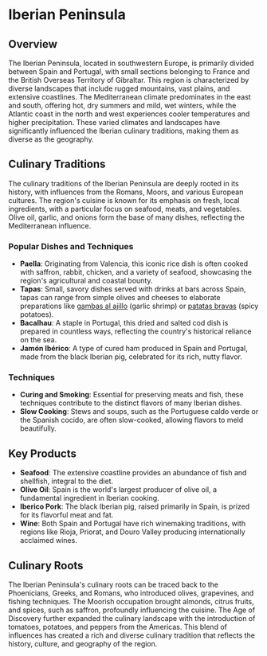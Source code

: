 # Iberian Peninsula

## Overview

The Iberian Peninsula, located in southwestern Europe, is primarily divided between Spain and Portugal, with small sections belonging to France and the British Overseas Territory of Gibraltar. This region is characterized by diverse landscapes that include rugged mountains, vast plains, and extensive coastlines. The Mediterranean climate predominates in the east and south, offering hot, dry summers and mild, wet winters, while the Atlantic coast in the north and west experiences cooler temperatures and higher precipitation. These varied climates and landscapes have significantly influenced the Iberian culinary traditions, making them as diverse as the geography.

## Culinary Traditions

The culinary traditions of the Iberian Peninsula are deeply rooted in its history, with influences from the Romans, Moors, and various European cultures. The region's cuisine is known for its emphasis on fresh, local ingredients, with a particular focus on seafood, meats, and vegetables. Olive oil, garlic, and onions form the base of many dishes, reflecting the Mediterranean influence.

### Popular Dishes and Techniques

- **Paella**: Originating from Valencia, this iconic rice dish is often cooked with saffron, rabbit, chicken, and a variety of seafood, showcasing the region's agricultural and coastal bounty.
- **Tapas**: Small, savory dishes served with drinks at bars across Spain, tapas can range from simple olives and cheeses to elaborate preparations like [gambas al ajillo](/page/recipe/gambas-al-ajillo-1709153443164) (garlic shrimp) or [patatas bravas](/page/recipe/patatas-bravas-1709153460977) (spicy potatoes).
- **Bacalhau**: A staple in Portugal, this dried and salted cod dish is prepared in countless ways, reflecting the country's historical reliance on the sea.
- **Jamón Ibérico**: A type of cured ham produced in Spain and Portugal, made from the black Iberian pig, celebrated for its rich, nutty flavor.

### Techniques

- **Curing and Smoking**: Essential for preserving meats and fish, these techniques contribute to the distinct flavors of many Iberian dishes.
- **Slow Cooking**: Stews and soups, such as the Portuguese caldo verde or the Spanish cocido, are often slow-cooked, allowing flavors to meld beautifully.

## Key Products

- **Seafood**: The extensive coastline provides an abundance of fish and shellfish, integral to the diet.
- **Olive Oil**: Spain is the world's largest producer of olive oil, a fundamental ingredient in Iberian cooking.
- **Iberico Pork**: The black Iberian pig, raised primarily in Spain, is prized for its flavorful meat and fat.
- **Wine**: Both Spain and Portugal have rich winemaking traditions, with regions like Rioja, Priorat, and Douro Valley producing internationally acclaimed wines.

## Culinary Roots

The Iberian Peninsula's culinary roots can be traced back to the Phoenicians, Greeks, and Romans, who introduced olives, grapevines, and fishing techniques. The Moorish occupation brought almonds, citrus fruits, and spices, such as saffron, profoundly influencing the cuisine. The Age of Discovery further expanded the culinary landscape with the introduction of tomatoes, potatoes, and peppers from the Americas. This blend of influences has created a rich and diverse culinary tradition that reflects the history, culture, and geography of the region.